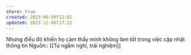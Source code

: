 ```yaml
---
share: true
created: 2023-06-09T12:01
updated: 2023-12-06T17:22
---
```

Nhưng điều đó khiến họ cảm thấy mình không làm tốt trong việc cập nhật thông tin
Nguồn:: [[Tự ngẫm nghĩ, trải nghiệm]]
